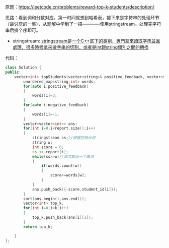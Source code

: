 原题：https://leetcode.cn/problems/reward-top-k-students/description/

思路：看到词和分数对应，第一时间就想到哈希表，接下来是字符串的处理环节（最讨厌的一集），从题解中学到了一招————使用stringstream。处理完字符串后排个序即可。

- stringstream:
[stringstream是一个C++底下的类别，專門拿來讀取字串並且處理，很多時候拿來做字串的切割，或者是int跟string類別之間的轉換](https://home.gamer.com.tw/creationDetail.php?sn=4114818)

代码：
```c++
class Solution {
public:
    vector<int> topStudents(vector<string>& positive_feedback, vector<string>& negative_feedback, vector<string>& report, vector<int>& student_id, int k) {
        unordered_map<string,int> words;
        for(auto i:positive_feedback)
        {
            words[i]=3;
        }
        for(auto i:negative_feedback)
        {
            words[i]=-1;
        }
        vector<vector<int>> ans;
        for(int i=0;i<report.size();i++)
        {
            stringstream ss;//根据空格分词
            string w;
            int score = 0;
            ss << report[i];
            while(ss>>w)//每次取出一个单词
            {
                if(words.count(w))
                {
                    score+=words[w];
                }
            }
            ans.push_back({-score,student_id[i]});
        }
        sort(ans.begin(),ans.end());
        vector<int> top_k;
        for(int i=0;i<k;i++)
        {
            top_k.push_back(ans[i][1]);
        }
        return top_k;

    }
};
  
```
